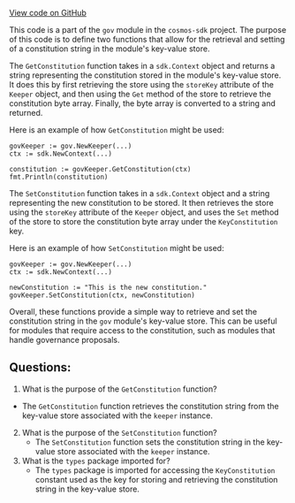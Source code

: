 [View code on GitHub](https://github.com/cosmos/cosmos-sdk.git/x/gov/keeper/constitution.go)

This code is a part of the `gov` module in the `cosmos-sdk` project. The purpose of this code is to define two functions that allow for the retrieval and setting of a constitution string in the module's key-value store.

The `GetConstitution` function takes in a `sdk.Context` object and returns a string representing the constitution stored in the module's key-value store. It does this by first retrieving the store using the `storeKey` attribute of the `Keeper` object, and then using the `Get` method of the store to retrieve the constitution byte array. Finally, the byte array is converted to a string and returned.

Here is an example of how `GetConstitution` might be used:

```
govKeeper := gov.NewKeeper(...)
ctx := sdk.NewContext(...)

constitution := govKeeper.GetConstitution(ctx)
fmt.Println(constitution)
```

The `SetConstitution` function takes in a `sdk.Context` object and a string representing the new constitution to be stored. It then retrieves the store using the `storeKey` attribute of the `Keeper` object, and uses the `Set` method of the store to store the constitution byte array under the `KeyConstitution` key.

Here is an example of how `SetConstitution` might be used:

```
govKeeper := gov.NewKeeper(...)
ctx := sdk.NewContext(...)

newConstitution := "This is the new constitution."
govKeeper.SetConstitution(ctx, newConstitution)
```

Overall, these functions provide a simple way to retrieve and set the constitution string in the `gov` module's key-value store. This can be useful for modules that require access to the constitution, such as modules that handle governance proposals.
## Questions: 
 1. What is the purpose of the `GetConstitution` function?
   - The `GetConstitution` function retrieves the constitution string from the key-value store associated with the `keeper` instance.
2. What is the purpose of the `SetConstitution` function?
   - The `SetConstitution` function sets the constitution string in the key-value store associated with the `keeper` instance.
3. What is the `types` package imported for?
   - The `types` package is imported for accessing the `KeyConstitution` constant used as the key for storing and retrieving the constitution string in the key-value store.